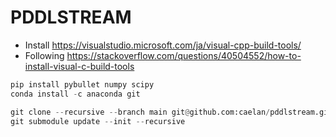 # PDDLSTREAM

- Install https://visualstudio.microsoft.com/ja/visual-cpp-build-tools/
- Following https://stackoverflow.com/questions/40504552/how-to-install-visual-c-build-tools

```python
pip install pybullet numpy scipy
conda install -c anaconda git
```

```python
git clone --recursive --branch main git@github.com:caelan/pddlstream.git
git submodule update --init --recursive
```
